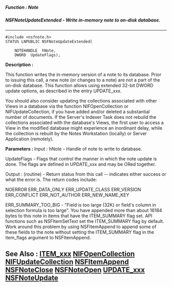 ##### Function : Note
##### NSFNoteUpdateExtended - Write in-memory note to on-disk database.
---
```
#include <nsfnote.h>
STATUS LNPUBLIC NSFNoteUpdateExtended(

	NOTEHANDLE  hNote,
	DWORD  UpdateFlags);
```
**Description :**

This function writes the in-memory version of a note to its database.  Prior to 
issuing this call, a new note (or changes to a note) are not a part of the 
on-disk database.  This function allows using extended 32-bit DWORD update 
options, as described in the entry UPDATE_xxx.

You should also consider updating the collections associated with other Views 
in a database via the function NIFOpenCollection or NIFUpdateCollection, if you 
have added and/or deleted a substantial number of documents.  If the Server's 
Indexer Task does not rebuild the collections associated with the database's 
Views,  the first user to access a View in the modified database might 
experience an inordinant delay, while the collection is rebuilt by the Notes 
Workstation (locally) or Server Application (remotely).

**Parameters :**
Input :
hNote  -  Handle of note to write to database.

UpdateFlags  -  Flags that control the manner in which the note update is done. The flags are defined in UPDATE_xxx and may be ORed together.

Output :
(routine)  -  Return status from this call -- indicates either success or what the error is. The return codes include:

NOERROR
ERR_DATA_ONLY
ERR_UPDATE_CLASS
ERR_VERSION
ERR_CONFLICT
ERR_NOT_AUTHOR
ERR_NEW_NAME_KEY

ERR_SUMMARY_TOO_BIG -  "Field is too large (32K) or field's column in selection formula is too large".  You have appended more than about 16184 bytes to this note in items that have the ITEM_SUMMARY flag set. API functions such as NSFItemSetText set the ITEM_SUMMARY flag by default. Work around this problem by using NSFItemAppend to append some of these fields to the note without setting the ITEM_SUMMARY flag in the item_flags argument to NSFItemAppend. 



**See Also :**
[ITEM_xxx](/domino-c-api-docs/reference/Symb/ITEM_xxx)
[NIFOpenCollection](/domino-c-api-docs/reference/Func/NIFOpenCollection)
[NIFUpdateCollection](/domino-c-api-docs/reference/Func/NIFUpdateCollection)
[NSFItemAppend](/domino-c-api-docs/reference/Func/NSFItemAppend)
[NSFNoteClose](/domino-c-api-docs/reference/Func/NSFNoteClose)
[NSFNoteOpen](/domino-c-api-docs/reference/Func/NSFNoteOpen)
[UPDATE_xxx](/domino-c-api-docs/reference/Symb/UPDATE_xxx)
[NSFNoteUpdate](/domino-c-api-docs/reference/Func/NSFNoteUpdate)
---
